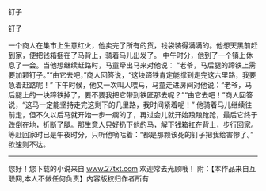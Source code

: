 钉子

钉子 

一个商人在集市上生意红火，他卖完了所有的货，钱袋装得满满的。他想天黑前赶到家，便把钱箱捆在了马背上，骑着马儿出发了。 
中午时分，他到了一个镇上休息了一会。当他想继续赶路时，马童牵出马来对他说： 
“老爷，马后腿的蹄铁上需要加颗钉子。”“由它去吧，”商人回答说，“这块蹄铁肯定能撑到走完这六里路，我要急着赶路呢！” 
下午时候，他又一次叫人喂马，马童走进房间对他说：“老爷，马后腿上的一块蹄铁掉了，要不要我把它带到铁匠那去呢？”“由它去吧！”商人回答说，“这马一定能坚持走完这剩下的几里路，我时间紧着呢！” 
他骑着马儿继续往前走，但不久以后马就开始一步一瘸的了，再过会儿就开始踉踉跄跄，最后它终于跌倒在地，折断了腿。那生意人只好扔下他的马，解下钱箱扛在背上，步行回家。等赶回家时已是午夜时分，只听他嘀咕着：“都是那颗该死的钉子把我给害惨了。” 
欲速则不达。 

                  
--------------------
您好！您下载的小说来自 www.27txt.com 欢迎常去光顾哦！
附：【本作品来自互联网,本人不做任何负责】内容版权归作者所有
